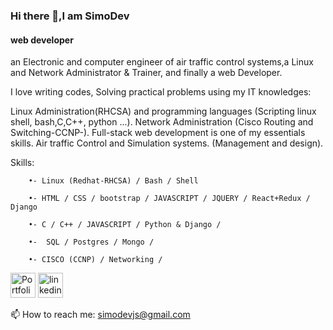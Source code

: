 ### Hi there 👋,I am SimoDev
#### web developer

<!-- ![IT developer](https://media-exp1.licdn.com/dms/image/D4D16AQFCp2YSqCwioA/profile-displaybackgroundimage-shrink_200_800/0/1661907850781?e=1667433600&v=beta&t=R6zRC1kFaQqVJXnhHhAXMmZ6DMJnvQYBciCwUTcQkxg)-->

an Electronic and computer engineer of air traffic control systems,a Linux and Network Administrator & Trainer, and finally a web Developer.

I love writing codes, Solving practical problems using my IT knowledges:

Linux Administration(RHCSA) and programming languages (Scripting linux shell, bash,C,C++, python ...). 
Network Administration (Cisco Routing and Switching-CCNP-).
Full-stack web development is one of my essentials skills.
Air traffic Control and Simulation systems. (Management and design).

Skills: 

        •- Linux (Redhat-RHCSA) / Bash / Shell

        •- HTML / CSS / bootstrap / JAVASCRIPT / JQUERY / React+Redux / Django
        
        •- C / C++ / JAVASCRIPT / Python & Django /
        
        •-  SQL / Postgres / Mongo / 
        
        •- CISCO (CCNP) / Networking /
[<img src='https://i.ytimg.com/vi/TwYKwaEjJd4/maxresdefault.jpg' alt='Portfolio' height='40'>](#)
[<img src='https://cdn.jsdelivr.net/npm/simple-icons@3.0.1/icons/linkedin.svg' alt='linkedin' height='40'>](https://www.linkedin.com/in/medmahla/) 

📫 How to reach me: simodevjs@gmail.com

<!--
- 🔭 I’m currently working on this page. 

**MAHLAMed/MAHLAMed** is a ✨ _special_ ✨ repository because its `README.md` (this file) appears on your GitHub profile.

Here are some ideas to get you started:

- 🔭 I’m currently working on ...
- 🌱 I’m currently learning ...
- 👯 I’m looking to collaborate on ...
- 🤔 I’m looking for help with ...
- 💬 Ask me about ...
- 📫 How to reach me: ...
- 😄 Pronouns: ...
- ⚡ Fun fact: ...
-->
